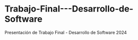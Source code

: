 # Trabajo-Final---Desarrollo-de-Software
Presentación de Trabajo Final - Desarrollo de Software 2024
